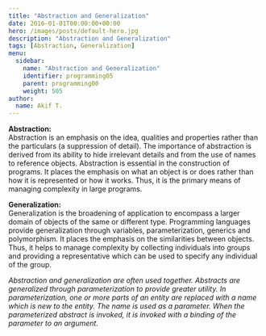 ```yaml
---
title: "Abstraction and Generalization"
date: 2016-01-01T00:00:00+00:00
hero: /images/posts/default-hero.jpg
description: "Abstraction and Generalization"
tags: [Abstraction, Generalization]
menu:
  sidebar:
    name: "Abstraction and Generalization"
    identifier: programming05
    parent: programming00
    weight: 505
author:
  name: Akif T.
---
```


**Abstraction:** <br>
Abstraction is an emphasis on the idea, qualities and properties rather than the particulars (a suppression of detail). The importance of abstraction is derived from its ability to hide irrelevant details and from the use of names to reference objects. Abstraction is essential in the construction of programs. It places the emphasis on what an object is or does rather than how it is represented or how it works. Thus, it is the primary means of managing complexity in large programs.

**Generalization:** <br>
Generalization is the broadening of application to encompass a larger domain of objects of the same or different type. Programming languages provide generalization through variables, parameterization, generics and polymorphism. It places the emphasis on the similarities between objects. Thus, it helps to manage complexity by collecting individuals into groups and providing a representative which can be used to specify any individual of the group.

*Abstraction and generalization are often used together. Abstracts are generalized through parameterization to provide greater utility. In parameterization, one or more parts of an entity are replaced with a name which is new to the entity. The name is used as a parameter. When the parameterized abstract is invoked, it is invoked with a binding of the parameter to an argument.*